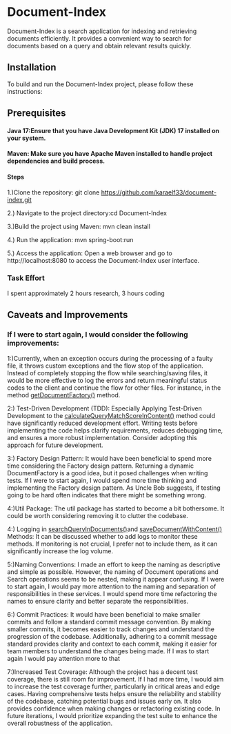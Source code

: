 # Document-Index

Document-Index is a search application for indexing and retrieving documents efficiently. It provides a convenient way to search for documents based on a query and obtain relevant results quickly.



## Installation
To build and run the Document-Index project, please follow these instructions:

## Prerequisites
#### Java 17:Ensure that you have Java Development Kit (JDK) 17 installed on your system.
#### Maven: Make sure you have Apache Maven installed to handle project dependencies and build process.
#### Steps
1.)Clone the repository: git clone https://github.com/karaelf33/document-index.git 

2.) Navigate to the project directory:cd Document-Index

3.)Build the project using Maven: mvn clean install

4.) Run the application: mvn spring-boot:run

5.) Access the application: Open a web browser and go to http://localhost:8080 to access the Document-Index user interface.


### Task Effort
I spent approximately  2 hours research, 3 hours coding

## Caveats and Improvements 
### If I were to start again, I would consider the following improvements:

1:)Currently, when an exception occurs during the processing of a faulty file,
it throws custom exceptions and the flow stop of the application.
Instead of completely stopping the flow while searching/saving files, 
it would be more effective to log the errors and return meaningful status codes to the client and continue the flow for other files.
For instance, in the method [getDocumentFactory()](/src/main/java/com/example/documentindex/documents/factory/DocumentFactoryManagerImpl.java#L47) method.

2:) Test-Driven Development (TDD): Especially Applying Test-Driven Development to the
[calculateQueryMatchScoreInContent()](/src/main/java/com/example/documentindex/search/SearchServiceImpl.java#L11)
method could have significantly reduced development effort. Writing tests before implementing the code helps clarify requirements, 
reduces debugging time, and ensures a more robust implementation. Consider adopting this approach for future development.


3:) Factory Design Pattern: It would have been beneficial to spend more time considering the Factory design pattern. 
Returning a dynamic DocumentFactory is a good idea, but it posed challenges when writing tests.
If I were to start again, I would spend more time thinking and implementing the Factory design pattern.
As Uncle Bob suggests, if testing going to be hard often indicates that there might be something wrong.

4:)Util Package: The util package has started to become a bit bothersome. It could be worth considering removing it to clutter the codebase.

4:) Logging in [searchQueryInDocuments()](/src/main/java/com/example/documentindex/service/impl/DocumentServiceImpl.java#L26)and
[saveDocumentWithContent()](/src/main/java/com/example/documentindex/service/impl/DocumentServiceImpl.java#L39) 
Methods: It can be discussed whether to add logs to monitor these methods. 
If monitoring is not crucial, I prefer not to include them, as it can significantly increase the log volume.

5:)Naming Conventions: I made an effort to keep the naming as descriptive and simple as possible. 
However, the naming of Document operations and Search operations seems to be nested, making it appear confusing. 
If I were to start again, I would pay more attention to the naming and separation of responsibilities in these services. 
I would spend more time refactoring the names to ensure clarity and better separate the responsibilities.

6:) Commit Practices: It would have been beneficial to make smaller commits and follow a standard commit message convention. 
By making smaller commits, it becomes easier to track changes and understand the progression of the codebase. Additionally, adhering to a commit message standard provides clarity and context to each commit,
making it easier for team members to understand the changes being made. If I was to start again I would pay attention more to that

7:)Increased Test Coverage: Although the project has a decent test coverage, there is still room for improvement. If I had more time, I would aim to increase the test coverage further, particularly in critical areas and edge cases. Having comprehensive tests helps ensure the reliability and stability of the codebase, catching potential bugs and issues early on. It also provides confidence when making changes or refactoring existing code. In future iterations, 
I would prioritize expanding the test suite to enhance the overall robustness of the application.
